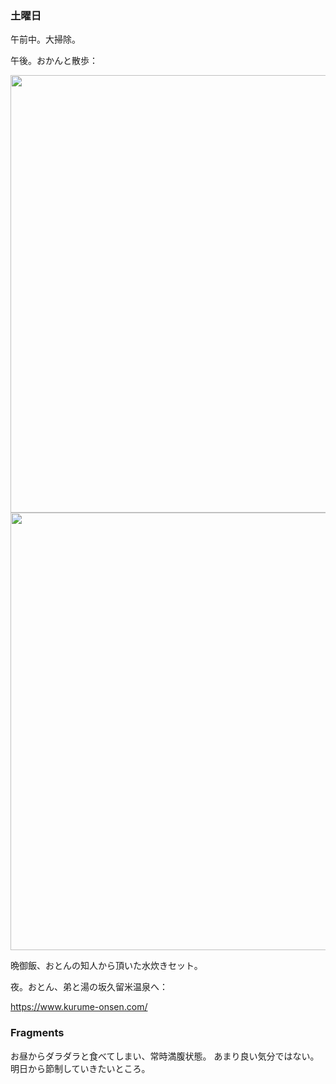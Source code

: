 ### 土曜日

午前中。大掃除。

午後。おかんと散歩：

<img src="https://i.imgur.com/3fMt4uB.jpg" width="700">

<img src="https://i.imgur.com/BEgha4E.jpg" width="700">

晩御飯、おとんの知人から頂いた水炊きセット。

夜。おとん、弟と湯の坂久留米温泉へ：

https://www.kurume-onsen.com/

### Fragments

お昼からダラダラと食べてしまい、常時満腹状態。
あまり良い気分ではない。
明日から節制していきたいところ。